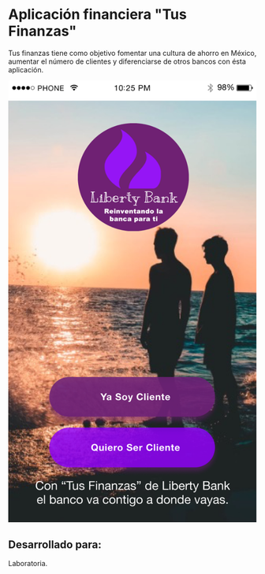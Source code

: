 # Aplicación financiera "Tus Finanzas"

Tus finanzas tiene como objetivo fomentar una cultura de ahorro en México, aumentar el número de clientes y diferenciarse de otros bancos con ésta aplicación.

![final 1](https://github.com/rxmstrd/cdmx_2018_01_ux_financial_app.md/blob/master/untitled%20folder/2tiposusuario.png?raw=true)
  
## Desarrollado para:
Laboratoria.





